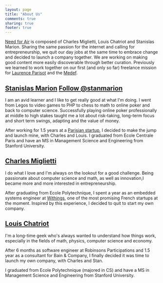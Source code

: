 ```yaml
---
layout: page
title: "About Us"
comments: true
sharing: true
footer: true
---
```


[Need for Air](https://twitter.com/#!/NeedForAir) is composed of Charles Miglietti, Louis Chatriot and Stanislas Marion. 
Sharing the same passion for the internet and calling for entrepreneurship, we quit our day jobs at the same time 
to embrace change and decided to launch a company together. We are working on making 
good content more easily discoverable through better curation.
Previously we learned to work together on our first (and only so far) freelance mission for
[Laurence Parisot](https://twitter.com/#!/laurenceparisot) and the [Medef](http://www.medef.com/medef-corporate.html). 


## [Stanislas Marion](https://twitter.com/#!/stanmarion) <a href="https://twitter.com/stanmarion" class="twitter-follow-button" data-show-count="false">Follow @stanmarion</a>
<script>!function(d,s,id){var js,fjs=d.getElementsByTagName(s)[0];if(!d.getElementById(id)){js=d.createElement(s);js.id=id;js.src="//platform.twitter.com/widgets.js";fjs.parentNode.insertBefore(js,fjs);}}(document,"script","twitter-wjs");</script>

I am an avid learner and I like to get really good at what I'm doing. 
I went from Legos to video games to PHP to chess to math to online poker and back to computer science.
Successfully playing online poker professionally at middle to high stakes taught me a
lot about risk-taking, long-term focus and short term swings, adapting
and the value of money.

After working for 1.5 years at a [Parisian startup](http://yseop.com), I decided to make the jump and launch mine, with Charles and Louis.
I graduated from Ecole Centrale Paris and have an MS in Management Science and Engineering from Stanford University.


## [Charles Miglietti](https://twitter.com/#!/charlesmigli)

I do what I love and I'm always on the lookout for a good challenge. Being passionate about computer science and math,
as well as innovation,I became more and more interested in entrepreneurship.

After graduating from Ecole Polytechnique, I spent a year as an embedded systems engineer at [Withings](http://withings.com), 
one of the most promising French startups at the moment. Inspired by this experience, I decided to quit to start my own company.


## [Louis Chatriot](https://twitter.com/#!/louisChatriot)

I'm a long-time geek who's always wanted to understand how things work, especially in the fields of math, physics, computer science and economy.

After 6 months as software engineer at Robinsons Participations and 1.5 year as a consultant for Bain & Company, I finally decided it was time to launch my own company, with Charles and Stan.

I graduated from Ecole Polytechnique (majored in CS) and have a MS in Management Science and Engineering from Stanford University.
